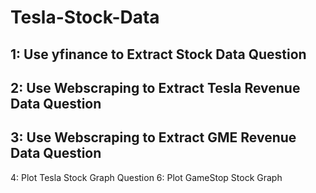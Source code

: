 # Tesla-Stock-Data
1: Use yfinance to Extract Stock Data Question
---
2: Use Webscraping to Extract Tesla Revenue Data Question
---
3: Use Webscraping to Extract GME Revenue Data Question
---
4: Plot Tesla Stock Graph Question 6: Plot GameStop Stock Graph
